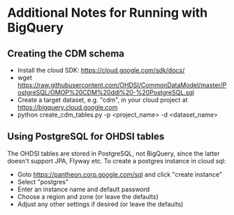 # Additional Notes for Running with BigQuery

## Creating the CDM schema

- Install the cloud SDK: https://cloud.google.com/sdk/docs/
- wget https://raw.githubusercontent.com/OHDSI/CommonDataModel/master/PostgreSQL/OMOP%20CDM%20ddl%20-%20PostgreSQL.sql
- Create a target dataset, e.g. "cdm", in your cloud project at https://bigquery.cloud.google.com
- python create_cdm_tables.py -p <project_name> -d <dataset_name>

## Using PostgreSQL for OHDSI tables

The OHDSI tables are stored in PostgreSQL, not BigQuery, since the latter doesn't support JPA, Flyway etc.
To create a postgres instance in cloud sql:

- Goto https://pantheon.corp.google.com/sql and click "create instance"
- Select "postgres"
- Enter an instance name and default password
- Choose a region and zone (or leave the defaults)
- Adjust any other settings if desired (or leave the defaults)
